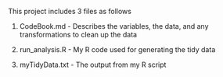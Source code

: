 This project includes 3 files as follows

1. CodeBook.md - Describes the variables, the data, and any transformations to clean up the data 

2. run_analysis.R - My R code used for generating the tidy data

3. myTidyData.txt -  The output from my R script 

